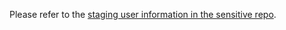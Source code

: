 Please refer to the [staging user information in the sensitive repo](https://github.com/department-of-veterans-affairs/va.gov-team-sensitive/blob/master/Administrative/vagov-users/staging-test-accounts-direct-deposit.md).
